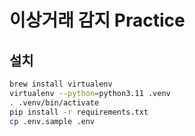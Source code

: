 # 이상거래 감지 Practice

## 설치

```bash
brew install virtualenv
virtualenv --python=python3.11 .venv
. .venv/bin/activate
pip install -r requirements.txt
cp .env.sample .env
```